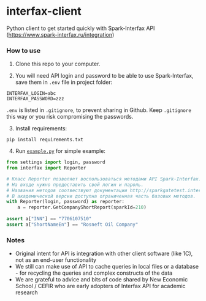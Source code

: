 # interfax-client
Python client to get started quickly with Spark-Interfax API (https://www.spark-interfax.ru/integration)

### How to use

1. Clone this repo to your computer.

2. You will need API login and password to be able to use Spark-Interfax, save them in `.env` file in project folder:

```
INTERFAX_LOGIN=abc
INTERFAX_PASSWORD=zzz
```

`.env` is listed in `.gitignore`, to prevent sharing in Github. Keep `.gitignore` this way or you risk compromising the passwords.

3. Install requirements:

```
pip install requirements.txt
```

4. Run [`example.py`](example.py) for simple example:

```python
from settings import login, password
from interfax import Reporter

# Класс Reporter позволяет воспользоваться методами API Spark-Interfax.
# На входе нужно предоставить свой логин и пароль.
# Названия методов соотвествуют документации http://sparkgatetest.interfax.ru/iFaxWebService/.
# В академической версии доступна ограниченная часть базовых методов.
with Reporter(login, password) as reporter: 
    a = reporter.GetCompanyShortReport(sparkId=210)
    
assert a["INN"] == "7706107510"
assert a["ShortNameEn"] == "Rosneft Oil Company"
```

### Notes

- Original intent for API is integration with other client software (like 1C), not as an end-user functionality
- We still can make use of API to cache queries in local files or a database - for recycling the queries and complex constructs of the data
- We are grateful to advice and bits of code shared by New Economic School / CEFIR who are early adopters of Interfax API for academic research